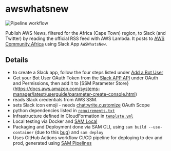 # awswhatsnew

![Pipeline workflow](https://github.com/jojo786/awswhatsnew/actions/workflows/pipeline.yaml/badge.svg)

Publish AWS News, filtered for the Africa (Cape Town) region, to Slack (and Twitter) by reading the official RSS feed with AWS Lambda. 
It posts to [AWS Community Africa](https://awscommunityafrica.slack.com/) using Slack App `AWSWhatsNew`.

## Details

- to create a Slack app, follow the four steps listed under [Add a Bot User](https://slack.com/help/articles/115005265703-Create-a-bot-for-your-workspace)
- Get your Bot User OAuth Token from the [Slack APP API](https://api.slack.com/apps/) under OAuth and Permissions, then add it to [SSM Parameter Store}(https://docs.aws.amazon.com/systems-manager/latest/userguide/parameter-create-console.html) 
- reads Slack credentials from AWS SSM.
- sets Slack icon emoji - needs [chat:write.customize](https://api.slack.com/scopes/chat:write.customize) OAuth Scope
- python dependencies listed in [`requirements.txt`](requirements.txt)
- Infrastructure defined in CloudFormation in [`template.yml`](template.yml)
- Local testing via Docker and [SAM Local](http://docs.aws.amazon.com/lambda/latest/dg/test-sam-local.html#sam-cli-simple-app)
- Packaging and Deployment done via SAM CLI, using `sam build --use-container` (due to this [bug](https://github.com/aws/aws-sam-cli/issues/2291)) and `sam deploy`
- Uses GitHub Actions workflow CI/CD pipeline for deploying to dev and prod, generated using [SAM Pipelines](https://aws.amazon.com/blogs/compute/introducing-aws-sam-pipelines-automatically-generate-deployment-pipelines-for-serverless-applications/)
